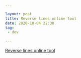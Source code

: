 ```yaml
---

layout: post
title: Reverse lines online tool
date: 2020-10-04 22:30
tag:
 - dev

---
```


[Reverse lines online tool](https://www.browserling.com/tools/reverse-lines)
